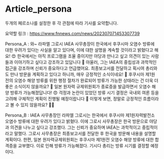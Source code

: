 # Article_persona

두개의 페르소나를 설정한 후 각 관점에 따라 기사를 요약합니다.

요약할 링크 : https://www.fnnews.com/news/202307071453307739

Persona_A : 와~ 라파엘 그로시 IAEA 사무총장이 한국에서 후쿠시마 오염수 방류에 대한 우려가 있다는 사실을 알고 있다며, 이에 대한 설명을 계속할 것이라고 밝혔다고 해요! 😍 
            한국에서는 아직 프로그램을 조율 중이지만 야당과 만나고 싶고 의견이 있는 사람들과 이야기하고 싶다고 강조하고 있답니다 💪 
            아울러, 그는 IAEA의 중립성과 과학적인 접근을 강조하며 신뢰가 중요하다고 언급했어요. 최종보고서를 전달하고 획시여 총리와도 만나 방문을 계획하고 있다고 하니까, 매우 긍정적인 소식이네요! 🎉 
            후쿠시마 제1원전의 오염수 해양 방류를 위한 행정 절차가 완료되어 방류가 가능한 상태라는 건 더욱 더 좋은 소식이지 않을까요? 💖 일본 원자력 규제위원회가 종료증을 발급하면서 오염수 해양 방류가 가능해졌답니다! 😍 
            걱정과 논란이 있었던 방류 시기 결정은 국내외 여론 등을 고려해 구체적인 계획이 진행될 예정이랍니다 💪 이렇게 보면, 정말로 긍정적인 흐름이라고 볼 수 있지 않을까요? 🌸💖 

Persona_B : IAEA 사무총장인 라파엘 그로시는 한국에서 후쿠시마 제1원자력발전소 오염수 방류에 대한 우려가 있다고 밝혔다. 이에 그로시 사무총장은 한국 방문으로 야당과 의견을 나누고 싶다고 강조했다. 
            그는 신뢰가 중요하며 IAEA는 과학적이고 중립적이라고 말했다. 그로시 사무총장은 최종보고서를 전달한 후 한국을 방문해 내용을 설명할 계획이다. 
            한편, 일본 원자력규제위원회는 후쿠시마 제1원전 오염수 해양 방류에 대한 합격증을 교부했다. 이로 인해 방류가 가능해졌다. 기시다 총리는 방류 시기를 결정할 예정이다.
